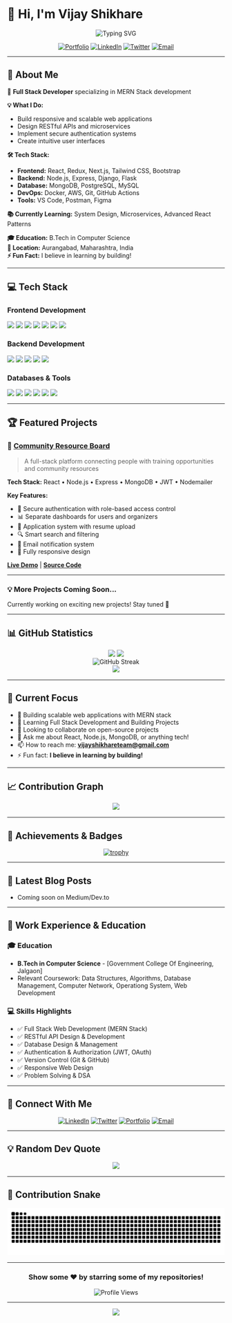 # 👋 Hi, I'm Vijay Shikhare

<div align="center">
  <img src="https://readme-typing-svg.herokuapp.com?font=Fira+Code&size=32&duration=2800&pause=2000&color=10B981&center=true&vCenter=true&width=940&lines=Full+Stack+Developer+%7C+Problem+Solver;MERN+Stack+Enthusiast;Building+Scalable+Web+Applications;Always+Learning+%7C+Always+Growing" alt="Typing SVG" />
</div>

<div align="center">
  
  [![Portfolio](https://img.shields.io/badge/Portfolio-000000?style=for-the-badge&logo=About.me&logoColor=white)](https://vijayshikhare.github.io/vijayshikhare-portfolio-site)
  [![LinkedIn](https://img.shields.io/badge/LinkedIn-0077B5?style=for-the-badge&logo=linkedin&logoColor=white)](https://www.linkedin.com/in/vijayshikhare)
  [![Twitter](https://img.shields.io/badge/Twitter-1DA1F2?style=for-the-badge&logo=twitter&logoColor=white)](https://x.com/vijayshikhre)
  [![Email](https://img.shields.io/badge/Email-D14836?style=for-the-badge&logo=gmail&logoColor=white)](mailto:vijayshikhareteam@gmail.com)
  
</div>

---
## 🚀 About Me

🎯 **Full Stack Developer** specializing in MERN Stack development

**💡 What I Do:**
- Build responsive and scalable web applications
- Design RESTful APIs and microservices
- Implement secure authentication systems
- Create intuitive user interfaces

**🛠️ Tech Stack:**
- **Frontend:** React, Redux, Next.js, Tailwind CSS, Bootstrap
- **Backend:** Node.js, Express, Django, Flask
- **Database:** MongoDB, PostgreSQL, MySQL
- **DevOps:** Docker, AWS, Git, GitHub Actions
- **Tools:** VS Code, Postman, Figma

**📚 Currently Learning:** System Design, Microservices, Advanced React Patterns

**🎓 Education:** B.Tech in Computer Science  
**📍 Location:** Aurangabad, Maharashtra, India  
**⚡ Fun Fact:** I believe in learning by building!

---

## 💻 Tech Stack

### Frontend Development
<p align="left">
  <img src="https://img.shields.io/badge/React-20232A?style=for-the-badge&logo=react&logoColor=61DAFB" />
  <img src="https://img.shields.io/badge/Redux-593D88?style=for-the-badge&logo=redux&logoColor=white" />
  <img src="https://img.shields.io/badge/Next.js-000000?style=for-the-badge&logo=next.js&logoColor=white" />
  <img src="https://img.shields.io/badge/JavaScript-F7DF1E?style=for-the-badge&logo=javascript&logoColor=black" />
  <img src="https://img.shields.io/badge/HTML5-E34F26?style=for-the-badge&logo=html5&logoColor=white" />
  <img src="https://img.shields.io/badge/CSS3-1572B6?style=for-the-badge&logo=css3&logoColor=white" />
  <img src="https://img.shields.io/badge/Tailwind_CSS-38B2AC?style=for-the-badge&logo=tailwind-css&logoColor=white" />
</p>

### Backend Development
<p align="left">
  <img src="https://img.shields.io/badge/Node.js-339933?style=for-the-badge&logo=node.js&logoColor=white" />
  <img src="https://img.shields.io/badge/Express.js-000000?style=for-the-badge&logo=express&logoColor=white" />
  <img src="https://img.shields.io/badge/Python-3776AB?style=for-the-badge&logo=python&logoColor=white" />
  <img src="https://img.shields.io/badge/Django-092E20?style=for-the-badge&logo=django&logoColor=white" />
  <img src="https://img.shields.io/badge/Flask-000000?style=for-the-badge&logo=flask&logoColor=white" />
</p>

### Databases & Tools
<p align="left">
  <img src="https://img.shields.io/badge/MongoDB-47A248?style=for-the-badge&logo=mongodb&logoColor=white" />
  <img src="https://img.shields.io/badge/PostgreSQL-316192?style=for-the-badge&logo=postgresql&logoColor=white" />
  <img src="https://img.shields.io/badge/MySQL-4479A1?style=for-the-badge&logo=mysql&logoColor=white" />
  <img src="https://img.shields.io/badge/Git-F05032?style=for-the-badge&logo=git&logoColor=white" />
  <img src="https://img.shields.io/badge/Docker-2496ED?style=for-the-badge&logo=docker&logoColor=white" />
  <img src="https://img.shields.io/badge/AWS-232F3E?style=for-the-badge&logo=amazon-aws&logoColor=white" />
</p>

---

## 🏆 Featured Projects

### 🌟 [Community Resource Board](https://github.com/vijayshikhare/community-resource-board)
> A full-stack platform connecting people with training opportunities and community resources

**Tech Stack:** React • Node.js • Express • MongoDB • JWT • Nodemailer

**Key Features:**
- 🔐 Secure authentication with role-based access control
- 📊 Separate dashboards for users and organizers
- 📝 Application system with resume upload
- 🔍 Smart search and filtering
- 📧 Email notification system
- 📱 Fully responsive design

**[Live Demo](https://community-resource-boards.netlify.app)** | **[Source Code](https://github.com/vijayshikhare/community-resource-board)**

---

### 💡 More Projects Coming Soon...
Currently working on exciting new projects! Stay tuned 🚀

---

## 📊 GitHub Statistics

<div align="center">
  <img height="180em" src="https://github-readme-stats.vercel.app/api?username=vijayshikhare&show_icons=true&theme=radical&include_all_commits=true&count_private=true"/>
  <img height="180em" src="https://github-readme-stats.vercel.app/api/top-langs/?username=vijayshikhare&layout=compact&langs_count=8&theme=radical"/>
</div>

<div align="center">
  <img src="https://github-readme-streak-stats.herokuapp.com/?user=vijayshikhare&theme=radical" alt="GitHub Streak" />
</div>

<div align="center">
  <img src="https://github-readme-activity-graph.vercel.app/graph?username=vijayshikhare&theme=react-dark&hide_border=true&area=true" />
</div>

---

## 🎯 Current Focus

- 🔭 Building scalable web applications with MERN stack
- 🌱 Learning Full Stack Development and Building Projects
- 👯 Looking to collaborate on open-source projects
- 💬 Ask me about React, Node.js, MongoDB, or anything tech!
- 📫 How to reach me: **[vijayshikhareteam@gmail.com](mailto:vijayshikhareteam@gmail.com)**
- ⚡ Fun fact: **I believe in learning by building!**

---

## 📈 Contribution Graph

<div align="center">
  <img src="https://github-profile-summary-cards.vercel.app/api/cards/profile-details?username=vijayshikhare&theme=radical" />
</div>

---

## 🏅 Achievements & Badges

<div align="center">
  
[![trophy](https://github-profile-trophy.vercel.app/?username=vijayshikhare&theme=radical&no-frame=true&row=1&column=7)](https://github.com/ryo-ma/github-profile-trophy)

</div>

---

## 📝 Latest Blog Posts
<!-- BLOG-POST-LIST:START -->
- Coming soon on Medium/Dev.to
<!-- BLOG-POST-LIST:END -->

---

## 💼 Work Experience & Education

### 🎓 Education
- **B.Tech in Computer Science** - [Government College Of Engineering, Jalgaon]
- Relevant Coursework: Data Structures, Algorithms, Database Management, Computer Network, Operationg System, Web Development

### 💻 Skills Highlights
- ✅ Full Stack Web Development (MERN Stack)
- ✅ RESTful API Design & Development
- ✅ Database Design & Management
- ✅ Authentication & Authorization (JWT, OAuth)
- ✅ Version Control (Git & GitHub)
- ✅ Responsive Web Design
- ✅ Problem Solving & DSA

---

## 🤝 Connect With Me

<div align="center">
  
  [![LinkedIn](https://img.shields.io/badge/LinkedIn-Connect-blue?style=for-the-badge&logo=linkedin)](https://www.linkedin.com/in/vijayshikhare)
  [![Twitter](https://img.shields.io/badge/Twitter-Follow-1DA1F2?style=for-the-badge&logo=twitter)](https://x.com/vijayshikhre)
  [![Portfolio](https://img.shields.io/badge/Portfolio-Visit-FF5722?style=for-the-badge&logo=google-chrome)](https://vijayshikhare.github.io/vijayshikhare-portfolio-site)
  [![Email](https://img.shields.io/badge/Email-Contact-D14836?style=for-the-badge&logo=gmail)](mailto:vijayshikhareteam@gmail.com)
  
</div>

---

## 💡 Random Dev Quote

<div align="center">
  
![](https://quotes-github-readme.vercel.app/api?type=horizontal&theme=radical)

</div>

---

## 🐍 Contribution Snake


![Snake animation](https://raw.githubusercontent.com/vijayshikhare/vijayshikhare/output/github-snake-dark.svg)

---

<div align="center">
  
### Show some ❤️ by starring some of my repositories!

![Profile Views](https://komarev.com/ghpvc/?username=vijayshikhare&color=brightgreen&style=for-the-badge)

</div>

---

<div align="center">
  <img src="https://capsule-render.vercel.app/api?type=waving&color=gradient&height=100&section=footer"/>
</div>
